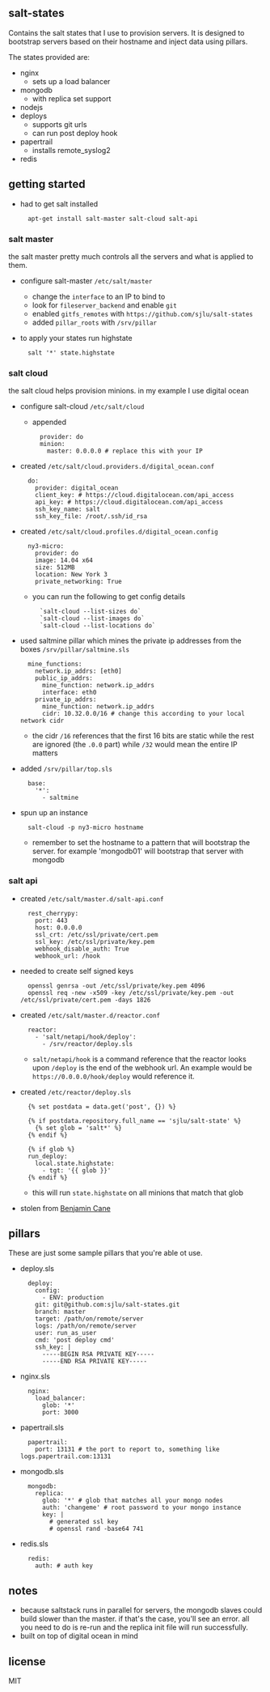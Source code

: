 ## salt-states

Contains the salt states that I use to provision servers. It is designed to bootstrap servers based on their hostname and inject data using pillars.

The states provided are:
* nginx
  * sets up a load balancer
* mongodb
  * with replica set support
* nodejs
* deploys
  * supports git urls
  * can run post deploy hook
* papertrail
  * installs remote_syslog2
* redis

## getting started

* had to get salt installed

        apt-get install salt-master salt-cloud salt-api

### salt master

the salt master pretty much controls all the servers and what is
applied to them.

* configure salt-master `/etc/salt/master`
  * change the `interface` to an IP to bind to
  * look for `fileserver_backend` and enable `git`
  * enabled `gitfs_remotes` with `https://github.com/sjlu/salt-states`
  * added `pillar_roots` with `/srv/pillar`

* to apply your states run highstate

        salt '*' state.highstate

### salt cloud

the salt cloud helps provision minions. in my example I use digital ocean

* configure salt-cloud `/etc/salt/cloud`
  * appended

          provider: do
          minion:
            master: 0.0.0.0 # replace this with your IP

* created `/etc/salt/cloud.providers.d/digital_ocean.conf`

        do:
          provider: digital_ocean
          client_key: # https://cloud.digitalocean.com/api_access
          api_key: # https://cloud.digitalocean.com/api_access
          ssh_key_name: salt
          ssh_key_file: /root/.ssh/id_rsa

* created `/etc/salt/cloud.profiles.d/digital_ocean.config`

        ny3-micro:
          provider: do
          image: 14.04 x64
          size: 512MB
          location: New York 3
          private_networking: True

  * you can run the following to get config details

          `salt-cloud --list-sizes do`
          `salt-cloud --list-images do`
          `salt-cloud --list-locations do`

* used saltmine pillar which mines the private ip addresses from the boxes `/srv/pillar/saltmine.sls`

        mine_functions:
          network.ip_addrs: [eth0]
          public_ip_addrs:
            mine_function: network.ip_addrs
            interface: eth0
          private_ip_addrs:
            mine_function: network.ip_addrs
            cidr: 10.32.0.0/16 # change this according to your local network cidr

  * the cidr `/16` references that the first 16 bits are static while the rest are ignored (the `.0.0` part)
  while `/32` would mean the entire IP matters

* added `/srv/pillar/top.sls`

        base:
          '*':
            - saltmine

* spun up an instance

        salt-cloud -p ny3-micro hostname

    * remember to set the hostname to a pattern that will bootstrap the server. for example 'mongodb01' will bootstrap that server with mongodb

### salt api

* created `/etc/salt/master.d/salt-api.conf`

        rest_cherrypy:
          port: 443
          host: 0.0.0.0
          ssl_crt: /etc/ssl/private/cert.pem
          ssl_key: /etc/ssl/private/key.pem
          webhook_disable_auth: True
          webhook_url: /hook

* needed to create self signed keys

        openssl genrsa -out /etc/ssl/private/key.pem 4096
        openssl req -new -x509 -key /etc/ssl/private/key.pem -out /etc/ssl/private/cert.pem -days 1826

* created `/etc/salt/master.d/reactor.conf`

        reactor:
          - 'salt/netapi/hook/deploy':
            - /srv/reactor/deploy.sls

  * `salt/netapi/hook` is a command reference that the reactor looks upon `/deploy` is the end
  of the webhook url. An example would be `https://0.0.0.0/hook/deploy` would reference it.

* created `/etc/reactor/deploy.sls`

        {% set postdata = data.get('post', {}) %}

        {% if postdata.repository.full_name == 'sjlu/salt-state' %}
          {% set glob = 'salt*' %}
        {% endif %}

        {% if glob %}
        run_deploy:
          local.state.highstate:
            - tgt: '{{ glob }}'
        {% endif %}

  * this will run `state.highstate` on all minions that match that glob

* stolen from [Benjamin Cane](http://bencane.com/2014/07/17/integrating-saltstack-with-other-services-via-salt-api/)

## pillars

These are just some sample pillars that you're able ot use.

* deploy.sls

        deploy:
          config:
            - ENV: production
          git: git@github.com:sjlu/salt-states.git
          branch: master
          target: /path/on/remote/server
          logs: /path/on/remote/server
          user: run_as_user
          cmd: 'post deploy cmd'
          ssh_key: |
            -----BEGIN RSA PRIVATE KEY-----
            -----END RSA PRIVATE KEY-----

* nginx.sls

        nginx:
          load_balancer:
            glob: '*'
            port: 3000

* papertrail.sls

        papertrail:
          port: 13131 # the port to report to, something like logs.papertrail.com:13131

* mongodb.sls

        mongodb:
          replica:
            glob: '*' # glob that matches all your mongo nodes
            auth: 'changeme' # root password to your mongo instance
            key: |
              # generated ssl key
              # openssl rand -base64 741

* redis.sls

        redis:
          auth: # auth key

## notes

* because saltstack runs in parallel for servers, the mongodb slaves could build slower than the master. if that's the case, you'll see an error. all you need to do is re-run and the replica init file will run successfully.
* built on top of digital ocean in mind

## license

MIT
